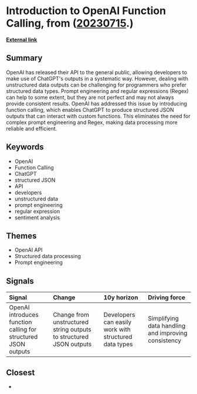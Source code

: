 # __Introduction to OpenAI Function Calling__, from ([20230715](https://kghosh.substack.com/p/20230715).)

__[External link](https://towardsdatascience.com/an-introduction-to-openai-function-calling-e47e7cd7680e)__



## Summary

OpenAI has released their API to the general public, allowing developers to make use of ChatGPT's outputs in a systematic way. However, dealing with unstructured data outputs can be challenging for programmers who prefer structured data types. Prompt engineering and regular expressions (Regex) can help to some extent, but they are not perfect and may not always provide consistent results. OpenAI has addressed this issue by introducing function calling, which enables ChatGPT to produce structured JSON outputs that can interact with custom functions. This eliminates the need for complex prompt engineering and Regex, making data processing more reliable and efficient.

## Keywords

* OpenAI
* Function Calling
* ChatGPT
* structured JSON
* API
* developers
* unstructured data
* prompt engineering
* regular expression
* sentiment analysis

## Themes

* OpenAI API
* Structured data processing
* Prompt engineering

## Signals

| Signal                                                         | Change                                                             | 10y horizon                                           | Driving force                                       |
|:---------------------------------------------------------------|:-------------------------------------------------------------------|:------------------------------------------------------|:----------------------------------------------------|
| OpenAI introduces function calling for structured JSON outputs | Change from unstructured string outputs to structured JSON outputs | Developers can easily work with structured data types | Simplifying data handling and improving consistency |

## Closest

* 